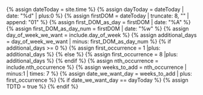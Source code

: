 {% assign dateToday = site.time %}
{% assign dayToday = dateToday | date: "%d" | plus:0 %}
{% assign firstDOM = dateToday | truncate: 8, "" | append: "01"  %}
{% assign first_DOM_as_day = firstDOM | date: "%A" %}
{% assign first_DOM_as_day_num = firstDOM | date: "%w" %}
{% assign day_of_week_we_want = include.day_of_week  %}
{% assign additional_days = day_of_week_we_want | minus: first_DOM_as_day_num %}
{% if  additional_days >= 0 %}
{% assign first_occurrence = 1 |plus: additional_days %}
{% else %}
{% assign first_occurrence = 8 |plus: additional_days %}
{% endif %}
{% assign nth_occurrence = include.nth_occurrence %}
{% assign weeks_to_add = nth_occurrence | minus:1 | times: 7 %}
{% assign date_we_want_day = weeks_to_add | plus: first_occurrence %}
{% if date_we_want_day == dayToday %}
{% assign TDTD = true %}
{% endif %}